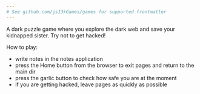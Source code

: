```yaml
---
# See github.com/js13kGames/games for supported frontmatter
---
```

A dark puzzle game where you explore the dark web and save your kidnapped sister. Try not to get hacked!

How to play:
 - write notes in the notes application
 - press the Home button from the browser to exit pages and return to the main dir
 - press the garlic button to check how safe you are at the moment
 - if you are getting hacked, leave pages as quickly as possible